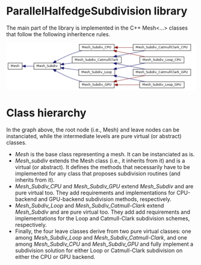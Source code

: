 # ParallelHalfedgeSubdivision library
The main part of the library is implemented in the C++ Mesh<...> classes that follow the following inheritence rules.

<img src="../img/class_hierarchy.png" alt="Library class hierarchy" width="800"/>

# Class hierarchy
In the graph above, the root node (i.e., Mesh) and leave nodes can be instanciated, while the intermediate levels are pure virtual (or abstract) classes.
* *Mesh* is the base class representing a mesh. It can be instanciated as is.
* *Mesh_subdiv* extends the Mesh class (i.e., it inherits from it) and is a virtual (or abstract). It defines the methods that necessarily have to be implemented for any class that proposes subdivision routines (and inherits from it).
* *Mesh_Subdiv_CPU* and *Mesh_Subdiv_GPU* extend *Mesh_Subdiv* and are pure virtual too. They add requirements and implementations for CPU-backend and GPU-backend subdivision methods, respectively.
* *Mesh_Subdiv_Loop* and *Mesh_Subdiv_Catmull-Clark* extend *Mesh_Subdiv* and are pure virtual too. They add add requirements and implementations for the Loop and Catmull-Clark subdivision schemes, respectively.
* Finally, the four leave classes derive from two pure virtual classes: one among *Mesh_Subdiv_Loop* and *Mesh_Subdiv_Catmull-Clark*, and one among *Mesh_Subdiv_CPU* and *Mesh_Subdiv_GPU* and fully implement a subdivision solution for either Loop or Catmull-Clark subdivision on either the CPU or GPU backend.

